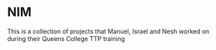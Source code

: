 # NIM
This is a collection of projects that Manuel, Israel and Nesh worked on during their Queens College TTP training
